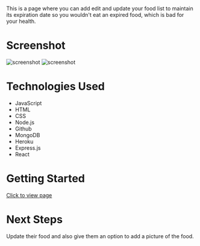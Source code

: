 # <Foodie>
This is a page where you can add edit and update your food list to maintain its expiration date so you wouldn't eat an expired food, which is bad for your health.
# Screenshot


<img src="https://i.imgur.com/IjXEouQ.png" alt="screenshot">
<img src="https://i.imgur.com/hdOARQP.png" alt="screenshot">


# Technologies Used

- JavaScript
- HTML
- CSS
- Node.js
- Github
- MongoDB
- Heroku
- Express.js
- React 

# Getting Started
[Click to view page]( https://foodie114-6377dda5ca38.herokuapp.com/)

# Next Steps
Update their food and also give them an option to add a picture of the food.
